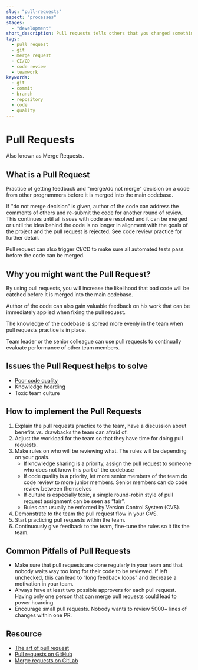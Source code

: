 ```yaml
---
slug: "pull-requests"
aspect: "processes"
stages:
  - "development"
short_description: Pull requests tells others that you changed something in code and pushed to a branch in a git repository. Then other members may review and discuss the changes before they are merged into the master branch.
tags:
  - pull request
  - git
  - merge request
  - CI/CD
  - code review
  - teamwork
keywords:
  - git
  - commit
  - branch
  - repository
  - code
  - quality
---
```


# Pull Requests

Also known as Merge Requests.

## What is a Pull Request

Practice of getting feedback and "merge/do not merge" decision on a code from other programmers before it is merged into the main codebase.

If "do not merge decision" is given, author of the code can address the comments of others and re-submit the code for another round of review. This continues until all issues with code are resolved and it can be merged or until the idea behind the code is no longer in alignment with the goals of the project and the pull request is rejected. See code review practice for further detail.

Pull request can also trigger CI/CD to make sure all automated tests pass before the code can be merged.

## Why you might want the Pull Request?

By using pull requests, you will increase the likelihood that bad code will be catched before it is merged into the main codebase.

Author of the code can also gain valuable feedback on his work that can be immediately applied when fixing the pull request.

The knowledge of the codebase is spread more evenly in the team when pull requests practice is in place.

Team leader or the senior colleague can use pull requests to continually evaluate performance of other team members.

## Issues the Pull Request helps to solve

- [Poor code quality](/issues/poor-code-quality)
- Knowledge hoarding
- Toxic team culture

## How to implement the Pull Requests

1. Explain the pull requests practice to the team, have a discussion about benefits vs. drawbacks the team can afraid of.
2. Adjust the workload for the team so that they have time for doing pull requests.
3. Make rules on who will be reviewing what. The rules will be depending on your goals.
   - If knowledge sharing is a priority, assign the pull request to someone who does not know this part of the codebase
   - If code quality is a priority, let more senior members of the team do code review to more junior members. Senior members can do code review between themselves
   - If culture is especially toxic, a simple round-robin style of pull request assignment can be seen as “fair”.
   - Rules can usually be enforced by Version Control System (CVS).
4. Demonstrate to the team the pull request flow in your CVS.
5. Start practicing pull requests within the team.
6. Continuously give feedback to the team, fine-tune the rules so it fits the team.

## Common Pitfalls of Pull Requests

- Make sure that pull requests are done regularly in your team and that nobody waits way too long for their code to be reviewed. If left unchecked, this can lead to “long feedback loops” and decrease a motivation in your team.
- Always have at least two possible approvers for each pull request. Having only one person that can merge pull requests could lead to power hoarding.
- Encourage small pull requests. Nobody wants to review 5000+ lines of changes within one PR.

## Resource

- [The art of pull request](https://hackernoon.com/the-art-of-pull-requests-6f0f099850f9)
- [Pull requests on GitHub](https://help.github.com/articles/about-pull-requests/)
- [Merge requests on GitLab](https://docs.gitlab.com/ee/user/project/merge_requests/)
